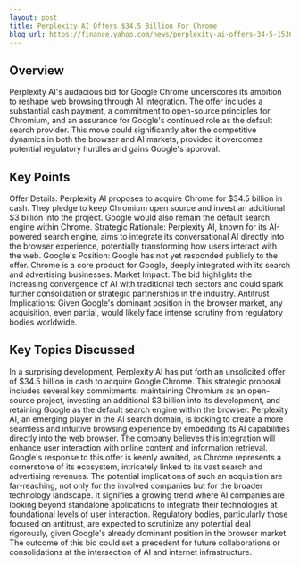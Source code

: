 ```yaml
---
layout: post 
title: Perplexity AI Offers $34.5 Billion For Chrome
blog_url: https://finance.yahoo.com/news/perplexity-ai-offers-34-5-153658141.html?utm_source=tldrai 
---
```


## Overview

Perplexity AI's audacious bid for Google Chrome underscores its ambition to reshape web browsing through AI integration. The offer includes a substantial cash payment, a commitment to open-source principles for Chromium, and an assurance for Google's continued role as the default search provider. This move could significantly alter the competitive dynamics in both the browser and AI markets, provided it overcomes potential regulatory hurdles and gains Google's approval.

## Key Points

Offer Details: Perplexity AI proposes to acquire Chrome for $34.5 billion in cash. They pledge to keep Chromium open source and invest an additional $3 billion into the project. Google would also remain the default search engine within Chrome.
Strategic Rationale: Perplexity AI, known for its AI-powered search engine, aims to integrate its conversational AI directly into the browser experience, potentially transforming how users interact with the web.
Google's Position: Google has not yet responded publicly to the offer. Chrome is a core product for Google, deeply integrated with its search and advertising businesses.
Market Impact: The bid highlights the increasing convergence of AI with traditional tech sectors and could spark further consolidation or strategic partnerships in the industry.
Antitrust Implications: Given Google's dominant position in the browser market, any acquisition, even partial, would likely face intense scrutiny from regulatory bodies worldwide.

## Key Topics Discussed

In a surprising development, Perplexity AI has put forth an unsolicited offer of $34.5 billion in cash to acquire Google Chrome. This strategic proposal includes several key commitments: maintaining Chromium as an open-source project, investing an additional $3 billion into its development, and retaining Google as the default search engine within the browser. Perplexity AI, an emerging player in the AI search domain, is looking to create a more seamless and intuitive browsing experience by embedding its AI capabilities directly into the web browser. The company believes this integration will enhance user interaction with online content and information retrieval. Google's response to this offer is keenly awaited, as Chrome represents a cornerstone of its ecosystem, intricately linked to its vast search and advertising revenues. The potential implications of such an acquisition are far-reaching, not only for the involved companies but for the broader technology landscape. It signifies a growing trend where AI companies are looking beyond standalone applications to integrate their technologies at foundational levels of user interaction. Regulatory bodies, particularly those focused on antitrust, are expected to scrutinize any potential deal rigorously, given Google's already dominant position in the browser market. The outcome of this bid could set a precedent for future collaborations or consolidations at the intersection of AI and internet infrastructure.

